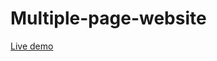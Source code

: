 # Multiple-page-website
<a href="https://akshaymatre949.github.io/Multiple-page-website/" target=''>Live demo</a>
